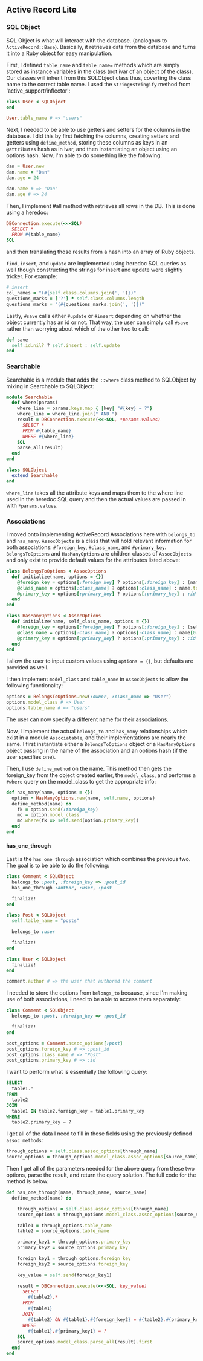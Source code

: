 ## Active Record Lite

### SQL Object
SQL Object is what will interact with the database. (analogous to `ActiveRecord::Base`). Basically, it retrieves data from the database and turns it into a Ruby object for easy manipulation.

First, I defined `table_name` and `table_name=` methods which are simply stored as instance variables in the class (not ivar of an object of the class). Our classes will inherit from this SQLObject class thus, coverting the class name to the correct table name. I used the `String#stringify` method from 'active_support/inflector':

```ruby
class User < SQLObject
end

User.table_name # => "users"
```

Next, I needed to be able to use getters and setters for the columns in the database. I did this by first fetching the columns, creating setters and getters using `define_method`, storing these columns as keys in an `@attributes` hash as in ivar, and then instantiating an object using an options hash. Now, I'm able to do something like the following:

```ruby
dan = User.new
dan.name = "Dan"
dan.age = 24

dan.name # => "Dan"
dan.age # => 24
```

Then, I implement #all method with retrieves all rows in the DB. This is done using a heredoc:
```ruby
DBConnection.execute(<<-SQL)
  SELECT *
  FROM #{table_name}
SQL
```
and then translating those results from a hash into an array of Ruby objects.

`find`, `insert`, and `update` are implemented using heredoc SQL queries as well though constructing the strings for insert and update were slightly tricker. For example:
```ruby
# insert
col_names = "(#{self.class.columns.join(', ')})"
questions_marks = ['?'] * self.class.columns.length
questions_marks = "(#{questions_marks.join(', ')})"
```

Lastly, `#save` calls either `#update` or `#insert` depending on whether the object currently has an id or not. That way, the user can simply call `#save` rather than worrying about which of the other two to call:
```ruby
def save
  self.id.nil? ? self.insert : self.update
end
```

### Searchable
Searchable is a module that adds the `::where` class method to SQLObject by mixing in Searchable to SQLObject:
```ruby
module Searchable
  def where(params)
    where_line = params.keys.map { |key| "#{key} = ?"}
    where_line = where_line.join(" AND ")
    result = DBConnection.execute(<<-SQL, *params.values)
      SELECT *
      FROM #{table_name}
      WHERE #{where_line}
    SQL
    parse_all(result)
  end
end

class SQLObject
  extend Searchable
end
```
`where_line` takes all the attribute keys and maps them to the where line used in the heredoc SQL query and then the actual values are passed in with `*params.values`.

### Associations
I moved onto implementing ActiveRecord Associations here with `belongs_to` and `has_many`. `AssocObjects` is a class that will hold relevant information for both associations: `#foreign_key`, `#class_name`, and `#primary_key`. `BelongsToOptions` and `HasManyOptions` are children classes of `AssocObjects` and only exist to provide default values for the attributes listed above:
```ruby
class BelongsToOptions < AssocOptions
  def initialize(name, options = {})
    @foreign_key = options[:foreign_key] ? options[:foreign_key] : (name.to_s + "_id").to_sym
    @class_name = options[:class_name] ? options[:class_name] : name.to_s.capitalize
    @primary_key = options[:primary_key] ? options[:primary_key] : :id
  end
end

class HasManyOptions < AssocOptions
  def initialize(name, self_class_name, options = {})
    @foreign_key = options[:foreign_key] ? options[:foreign_key] : (self_class_name.downcase + "_id").to_sym
    @class_name = options[:class_name] ? options[:class_name] : name[0..-2].to_s.capitalize
    @primary_key = options[:primary_key] ? options[:primary_key] : :id
  end
end
```
I allow the user to input custom values using `options = {}`, but defaults are provided as well.

I then implement `model_class` and `table_name` in `AssocObjects` to allow the following functionality:
```ruby
options = BelongsToOptions.new(:owner, :class_name => "User")
options.model_class # => User
options.table_name # => "users"
```
The user can now specify a different name for their associations.

Now, I implement the actual `belongs_to` and `has_many` relationships which exist in a module `Associatable`, and their implementations are nearly the same. I first instantiate either a `BelongsToOptions` object or a `HasManyOptions` object passing in the name of the association and an options hash (if the user specifies one).

Then, I use `define_method` on the name. This method then gets the foreign_key from the object created earlier, the `model_class`, and performs a `#where` query on the model_class to get the appropriate info:
```ruby
def has_many(name, options = {})
  option = HasManyOptions.new(name, self.name, options)
  define_method(name) do
    fk = option.send(:foreign_key)
    mc = option.model_class
    mc.where(fk => self.send(option.primary_key))
  end
end
```

#### has_one_through
Last is the `has_one_through` association which combines the previous two. The goal is to be able to do the following:
```ruby
class Comment < SQLObject
  belongs_to :post, :foreign_key => :post_id
  has_one_through :author, :user, :post

  finalize!
end

class Post < SQLObject
  self.table_name = "posts"

  belongs_to :user

  finalize!
end

class User < SQLObject
  finalize!
end

comment.author # => the user that authored the comment
```
I needed to store the options from `belongs_to` because, since I'm making use of both associations, I need to be able to access them separately:
```ruby
class Comment < SQLObject
  belongs_to :post, :foreign_key => :post_id

  finalize!
end

post_options = Comment.assoc_options[:post]
post_options.foreign_key # => :post_id
post_options.class_name # => "Post"
post_options.primary_key # => :id
```

I want to perform what is essentially the following query:
```SQL
SELECT
  table1.*
FROM
  table2
JOIN
  table1 ON table2.foreign_key = table1.primary_key
WHERE
  table2.primary_key = ?
```
I get all of the data I need to fill in those fields using the previously defined  `assoc_methods`:
```ruby
through_options = self.class.assoc_options[through_name]
source_options = through_options.model_class.assoc_options[source_name]
```
Then I get all of the parameters needed for the above query from these two options, parse the result, and return the query solution. The full code for the method is below.
```ruby
def has_one_through(name, through_name, source_name)
  define_method(name) do

    through_options = self.class.assoc_options[through_name]
    source_options = through_options.model_class.assoc_options[source_name]

    table1 = through_options.table_name
    table2 = source_options.table_name

    primary_key1 = through_options.primary_key
    primary_key2 = source_options.primary_key

    foreign_key1 = through_options.foreign_key
    foreign_key2 = source_options.foreign_key

    key_value = self.send(foreign_key1)

    result = DBConnection.execute(<<-SQL, key_value)
      SELECT
        #{table2}.*
      FROM
        #{table1}
      JOIN
        #{table2} ON #{table1}.#{foreign_key2} = #{table2}.#{primary_key2}
      WHERE
        #{table1}.#{primary_key1} = ?
    SQL
    source_options.model_class.parse_all(result).first
  end
end
```
